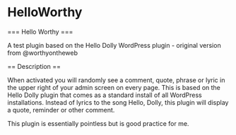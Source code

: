 # HelloWorthy
=== Hello Worthy ===

A test plugin based on the Hello Dolly WordPress plugin - original version from @worthyontheweb

== Description ==

When activated you will randomly see a comment, quote, phrase or lyric in the upper right of your admin screen on every page. This is based on the Hello Dolly plugin that comes as a standard install of all WordPress installations. Instead of lyrics to the song Hello, Dolly, this plugin will display a quote, reminder or other comment. 

This plugin is essentially pointless but is good practice for me.
